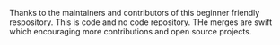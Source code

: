 Thanks to the maintainers and contributors of this beginner friendly respository. This is code and no code repository. THe merges are swift which encouraging more contributions and open source projects.
 